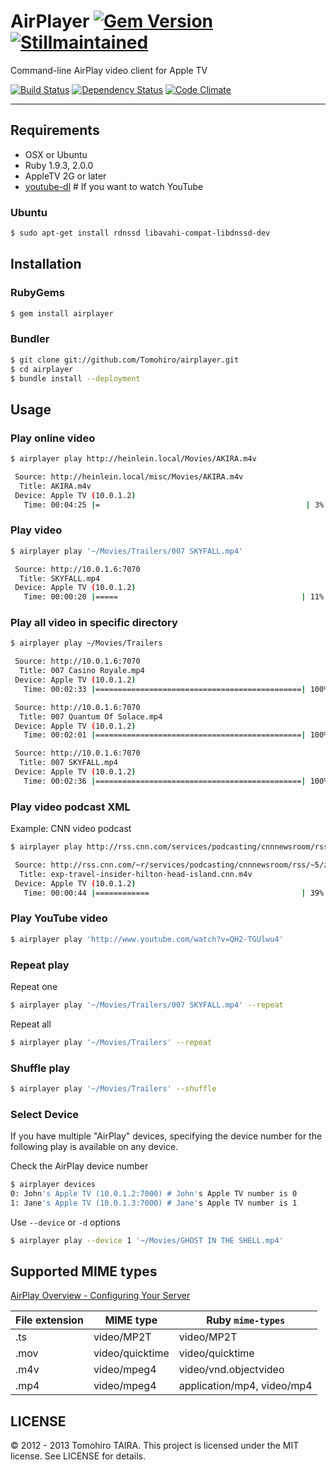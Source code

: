 AirPlayer [![Gem Version](https://badge.fury.io/rb/airplayer.png)](http://badge.fury.io/rb/airplayer) [![Stillmaintained](http://stillmaintained.com/Tomohiro/airplayer.png)](http://stillmaintained.com/Tomohiro/airplayer)
================================================================================

Command-line AirPlay video client for Apple TV

[![Build Status](https://travis-ci.org/Tomohiro/airplayer.png?branch=master)](https://travis-ci.org/Tomohiro/airplayer) 
[![Dependency Status](https://gemnasium.com/Tomohiro/airplayer.png)](https://gemnasium.com/Tomohiro/airplayer)
[![Code Climate](https://codeclimate.com/github/Tomohiro/airplayer.png)](https://codeclimate.com/github/Tomohiro/airplayer)


---


Requirements
-------------------------------------------------------------------------------

- OSX or Ubuntu
- Ruby 1.9.3, 2.0.0
- AppleTV 2G or later
- [youtube-dl](http://rg3.github.com/youtube-dl/) # If you want to watch YouTube


### Ubuntu

```sh
$ sudo apt-get install rdnssd libavahi-compat-libdnssd-dev
```


Installation
--------------------------------------------------------------------------------

### RubyGems

```sh
$ gem install airplayer
```

### Bundler

```sh
$ git clone git://github.com/Tomohiro/airplayer.git
$ cd airplayer
$ bundle install --deployment
```


Usage
--------------------------------------------------------------------------------

### Play online video

```sh
$ airplayer play http://heinlein.local/Movies/AKIRA.m4v

 Source: http://heinlein.local/misc/Movies/AKIRA.m4v
  Title: AKIRA.m4v
 Device: Apple TV (10.0.1.2)
   Time: 00:04:25 |=                                              | 3% Streaming
```

### Play video

```sh
$ airplayer play '~/Movies/Trailers/007 SKYFALL.mp4'

 Source: http://10.0.1.6:7070
  Title: SKYFALL.mp4
 Device: Apple TV (10.0.1.2)
   Time: 00:00:20 |=====                                         | 11% Streaming
```

### Play all video in specific directory

```sh
$ airplayer play ~/Movies/Trailers

 Source: http://10.0.1.6:7070
  Title: 007 Casino Royale.mp4
 Device: Apple TV (10.0.1.2)
   Time: 00:02:33 |==============================================| 100% Complete

 Source: http://10.0.1.6:7070
  Title: 007 Quantum Of Solace.mp4
 Device: Apple TV (10.0.1.2)
   Time: 00:02:01 |==============================================| 100% Complete

 Source: http://10.0.1.6:7070
  Title: 007 SKYFALL.mp4
 Device: Apple TV (10.0.1.2)
   Time: 00:02:36 |==============================================| 100% Complete
```

### Play video podcast XML

Example: CNN video podcast

```sh
$ airplayer play http://rss.cnn.com/services/podcasting/cnnnewsroom/rss.xml

 Source: http://rss.cnn.com/~r/services/podcasting/cnnnewsroom/rss/~5/z7DirHubdP0/exp-travel-insider-hilton-head-island.cnn.m4v
  Title: exp-travel-insider-hilton-head-island.cnn.m4v
 Device: Apple TV (10.0.1.2)
   Time: 00:00:44 |============                                  | 39% Streaming
```


### Play YouTube video

```sh
$ airplayer play 'http://www.youtube.com/watch?v=QH2-TGUlwu4'
```


### Repeat play

Repeat one

```sh
$ airplayer play '~/Movies/Trailers/007 SKYFALL.mp4' --repeat
```

Repeat all

```sh
$ airplayer play '~/Movies/Trailers' --repeat
```


### Shuffle play

```sh
$ airplayer play '~/Movies/Trailers' --shuffle
```


### Select Device

If you have multiple "AirPlay" devices, specifying the device number for the following play is available on any device.

Check the AirPlay device number

```sh
$ airplayer devices
0: John's Apple TV (10.0.1.2:7000) # John's Apple TV number is 0
1: Jane's Apple TV (10.0.1.3:7000) # Jane's Apple TV number is 1
```

Use `--device` or `-d` options

```sh
$ airplayer play --device 1 '~/Movies/GHOST IN THE SHELL.mp4'
```


Supported MIME types
--------------------------------------------------------------------------------

[AirPlay Overview - Configuring Your Server](http://developer.apple.com/library/ios/#documentation/AudioVideo/Conceptual/AirPlayGuide/PreparingYourMediaforAirPlay/PreparingYourMediaforAirPlay.html)

File extension | MIME type       | Ruby `mime-types`
-------------- | --------------- | -----------------------------
.ts            | video/MP2T      | video/MP2T
.mov           | video/quicktime | video/quicktime
.m4v           | video/mpeg4     | video/vnd.objectvideo
.mp4           | video/mpeg4     | application/mp4, video/mp4


LICENSE
--------------------------------------------------------------------------------

&copy; 2012 - 2013 Tomohiro TAIRA.
This project is licensed under the MIT license.
See LICENSE for details.
